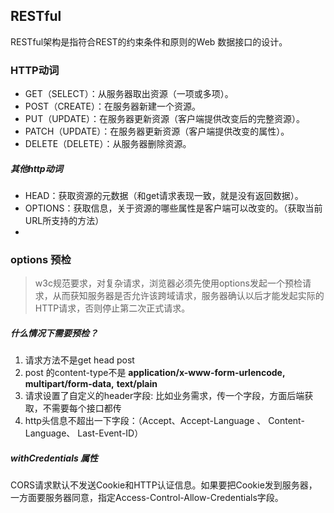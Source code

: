 ## RESTful
RESTful架构是指符合REST的约束条件和原则的Web 数据接口的设计。

### HTTP动词

- GET（SELECT）：从服务器取出资源（一项或多项）。
- POST（CREATE）：在服务器新建一个资源。
- PUT（UPDATE）：在服务器更新资源（客户端提供改变后的完整资源）。
- PATCH（UPDATE）：在服务器更新资源（客户端提供改变的属性）。
- DELETE（DELETE）：从服务器删除资源。

##### 其他http动词
- HEAD：获取资源的元数据（和get请求表现一致，就是没有返回数据）。
- OPTIONS：获取信息，关于资源的哪些属性是客户端可以改变的。（获取当前URL所支持的方法）
- 

### options 预检

>w3c规范要求，对复杂请求，浏览器必须先使用options发起一个预检请求，从而获知服务器是否允许该跨域请求，服务器确认以后才能发起实际的HTTP请求，否则停止第二次正式请求。

##### 什么情况下需要预检？
1. 请求方法不是get head post
2. post 的content-type不是
    **application/x-www-form-urlencode,**
  **multipart/form-data,** **text/plain**
3. 请求设置了自定义的header字段: 比如业务需求，传一个字段，方面后端获取，不需要每个接口都传
4. http头信息不超出一下字段：（Accept、Accept-Language 、 Content-Language、 Last-Event-ID）

##### withCredentials 属性 
CORS请求默认不发送Cookie和HTTP认证信息。如果要把Cookie发到服务器，一方面要服务器同意，指定Access-Control-Allow-Credentials字段。